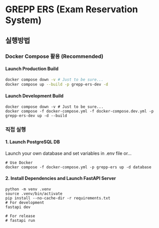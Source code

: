 # GREPP ERS (Exam Reservation System)

## 실행방법

### Docker Compose 활용 (Recommended)
#### Launch Production Build 
```sh
docker compose down -v # Just to be sure...
docker compose up --build -p grepp-ers-dev -d
```

#### Launch Development Build
```shell
docker compose down -v # Just to be sure...
docker compose -f docker-compose.yml -f docker-compose.dev.yml -p grepp-ers-dev up -d --build
```

### 직접 실행
#### 1. Launch PostgreSQL DB
Launch your own database and set variables in .env file or...

```shell
# Use Docker
docker compose -f docker-compose.yml -p grepp-ers up -d database
```

#### 2. Install Dependencies and Launch FastAPI Server
```shell
python -m venv .venv
source .venv/bin/activate
pip install --no-cache-dir -r requirements.txt
# For development
fastapi dev

# For release
# fastapi run
```
